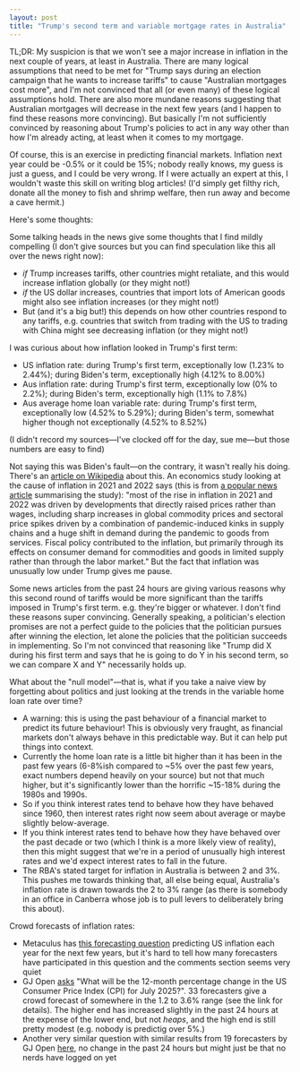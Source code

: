 ```yaml
---
layout: post
title: "Trump's second term and variable mortgage rates in Australia"
---
```

TL;DR: My suspicion is that we won't see a major increase in inflation in the next couple of years, at least in Australia. There are many logical assumptions that need to be met for "Trump says during an election campaign that he wants to increase tariffs" to cause "Australian mortgages cost more", and I'm not convinced that all (or even many) of these logical assumptions hold. There are also more mundane reasons suggesting that Australian mortgages will decrease in the next few years (and I happen to find these reasons more convincing). But basically I'm not sufficiently convinced by reasoning about Trump's policies to act in any way other than how I'm already acting, at least when it comes to my mortgage.  

Of course, this is an exercise in predicting financial markets. Inflation next year could be -0.5% or it could be 15%; nobody really knows, my guess is just a guess, and I could be very wrong. If I were actually an expert at this, I wouldn't waste this skill on writing blog articles! (I'd simply get filthy rich, donate all the money to fish and shrimp welfare, then run away and become a cave hermit.)

Here's some thoughts:

Some talking heads in the news give some thoughts that I find mildly compelling (I don't give sources but you can find speculation like this all over the news right now):
- *if* Trump increases tariffs, other countries might retaliate, and this would increase inflation globally (or they might not!)
- *if* the US dollar increases, countries that import lots of American goods might also see inflation increases (or they might not!)
- But (and it's a big but!) this depends on how other countries respond to any tariffs, e.g. countries that switch from trading with the US to trading with China might see decreasing inflation (or they might not!)

I was curious about how inflation looked in Trump's first term:
- US inflation rate: during Trump's first term, exceptionally low (1.23% to 2.44%); during Biden's term, exceptionally high (4.12% to 8.00%)
- Aus inflation rate: during Trump's first term, exceptionally low (0% to 2.2%); during Biden's term, exceptionally high (1.1% to 7.8%)
- Aus average home loan variable rate: during Trump's first term, exceptionally low (4.52% to 5.29%); during Biden's term, somewhat higher though not exceptionally (4.52% to 8.52%)

(I didn't record my sources—I've clocked off for the day, sue me—but those numbers are easy to find)

Not saying this was Biden's fault—on the contrary, it wasn't really his doing. There's an [article on Wikipedia](https://en.wikipedia.org/wiki/2021%E2%80%932023_inflation_surge) about this. An economics study looking at the cause of inflation in 2021 and 2022 says (this is from [a popular news article](https://www.brookings.edu/articles/what-caused-the-u-s-pandemic-era-inflation/) summarising the study):
"most of the rise in inflation in 2021 and 2022 was driven by developments that directly raised prices rather than wages, including sharp increases in global commodity prices and sectoral price spikes driven by a combination of pandemic-induced kinks in supply chains and a huge shift in demand during the pandemic to goods from services. Fiscal policy contributed to the inflation, but primarily through its effects on consumer demand for commodities and goods in limited supply rather than through the labor market."
But the fact that inflation was unusually low under Trump gives me pause.

Some news articles from the past 24 hours are giving various reasons why this second round of tariffs would be more significant than the tariffs imposed in Trump's first term. e.g. they're bigger or whatever. I don't find these reasons super convincing. Generally speaking, a politician's election promises are not a perfect guide to the policies that the politician pursues after winning the election, let alone the policies that the politician succeeds in implementing. So I'm not convinced that reasoning like "Trump did X during his first term and says that he is going to do Y in his second term, so we can compare X and Y" necessarily holds up.

What about the "null model"—that is, what if you take a naive view by forgetting about politics and just looking at the trends in the variable home loan rate over time?
- A warning: this is using the past behaviour of a financial market to predict its future behaviour! This is obviously very fraught, as financial markets don't always behave in this predictable way. But it can help put things into context.
- Currently the home loan rate is a little bit higher than it has been in the past few years (6-8%ish compared to ~5% over the past few years, exact numbers depend heavily on your source) but not that much higher, but it's significantly lower than the horrific ~15-18% during the 1980s and 1990s.
- So if you think interest rates tend to behave how they have behaved since 1960, then interest rates right now seem about average or maybe slightly below-average.
- If you think interest rates tend to behave how they have behaved over the past decade or two (which I think is a more likely view of reality), then this might suggest that we're in a period of unusually high interest rates and we'd expect interest rates to fall in the future.
- The RBA's stated target for inflation in Australia is between 2 and 3%. This pushes me towards thinking that, all else being equal, Australia's inflation rate is drawn towards the 2 to 3% range (as there is somebody in an office in Canberra whose job is to pull levers to deliberately bring this about).

Crowd forecasts of inflation rates:
- Metaculus has [this forecasting question](https://www.metaculus.com/questions/13973/us-annual-headline-cpi-inflation/) predicting US inflation each year for the next few years, but it's hard to tell how many forecasters have participated in this question and the comments section seems very quiet  
- GJ Open [asks](https://www.gjopen.com/questions/3564-what-will-be-the-12-month-percentage-change-in-the-us-consumer-price-index-cpi-for-july-2025/crowd_forecast) "What will be the 12-month percentage change in the US Consumer Price Index (CPI) for July 2025?". 33 forecasters give a crowd forecast of somewhere in the 1.2 to 3.6% range (see the link for details). The higher end has increased slightly in the past 24 hours at the expense of the lower end, but not *heaps*, and the high end is still pretty modest (e.g. nobody is predictig over 5%.)
- Another very similar question with similar results from 19 forecasters by GJ Open [here](https://www.gjopen.com/questions/3750-what-will-be-the-year-over-year-percentage-change-in-the-personal-consumption-expenditures-pce-price-index-excluding-food-and-energy-aka-core-for-april-2025/crowd_forecast), no change in the past 24 hours but might just be that no nerds have logged on yet
